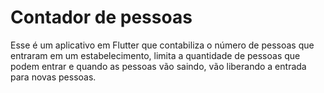 # Contador de pessoas

Esse é um aplicativo em Flutter que contabiliza o número de pessoas que entraram em um estabelecimento, limita a quantidade de pessoas que podem entrar e quando as pessoas vão saindo, vão liberando a entrada para novas pessoas.